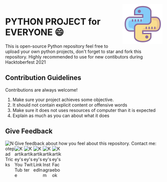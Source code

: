 <img src="pyicon.png" align="right" />

# PYTHON PROJECT for EVERYONE 😄

This is open-source Python repository feel free to upload your own python projects, don't forget to star and fork this repository. 
Highly recommended to use for new contibutors during Hacktoberfest 2021

## Contribution Guidelines

Contributions are always welcome!

1. Make sure your project achieves some objective.
2. It should not contain explicit content or offensive words
3. Make sure it does not uses resources of computer than it is expected
4. Explain as much as you can about what it does

## Give Feedback

Give feedback about how you feel about this repository. 
Contact me:
[<img align="left" alt="Notepad Tricks" width="30px" src="https://img.icons8.com/office/48/000000/globe.png" />][website]
[<img align="left" alt="Kartikey's YouTube" width="30px" src="https://img.icons8.com/color/48/000000/youtube-play.png" />][youtube]
[<img align="left" alt="Kartikey's Twitter" width="30px" src="https://img.icons8.com/color/48/000000/twitter.png" />][twitter]
[<img align="left" alt="Kartikey's LinkedIn" width="30px" src="https://img.icons8.com/color/48/000000/linkedin.png"/>][linkedin]
[<img align="left" alt="Kartikey's Instagram" width="30px" src="https://img.icons8.com/fluency/48/000000/instagram-new.png" />][instagram]
[<img align="left" alt="Kartikey's Facebook" width="30px" src="https://img.icons8.com/color/48/000000/facebook-new.png" />][fb]


[website]: https://coolnotepad.webs.com
[twitter]: https://twitter.com/kartikey5
[youtube]: https://youtube.com/kartikeysingh6
[instagram]: https://instagram.com/kartikey.jpeg
[linkedin]: https://linkedin.com/in/kartikeysingh6
[hackerrank]: https://www.hackerrank.com/kartikeysingh_6
[codcf]: https://www.codechef.com/users/kartikeysingh6
[fb]: https://www.facebook.com/kartikeysingh6


